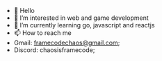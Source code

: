 - 👋 Hello
- 👀 I’m interested in web and game development
- 🌱 I’m currently learning go, javascript and reactjs
- 📫 How to reach me
-   Gmail: framecodechaos@gmail.com;
-   Discord: chaosisframecode;
